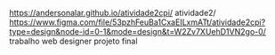https://andersonalar.github.io/atividade2cpi/
atividade2/
https://www.figma.com/file/53pzhFeuBa1CxaEILxmATt/atividade2cpi?type=design&node-id=0-1&mode=design&t=W2Zv7XUehD1VN2go-0/
trabalho web designer projeto final

